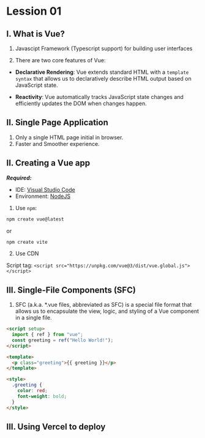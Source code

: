# Lession 01

## I. What is Vue?

1. Javascipt Framework (Typescript support) for building user interfaces

2. There are two core features of Vue:

- **Declarative Rendering**: Vue extends standard HTML with a `template syntax` that allows us to declaratively describe HTML output based on JavaScript state.

- **Reactivity**: Vue automatically tracks JavaScript state changes and efficiently updates the DOM when changes happen.

## II. Single Page Application

1. Only a single HTML page initial in browser.
2. Faster and Smoother experience.

## II. Creating a Vue app

**_Required:_**

- IDE: [Visual Studio Code](https://code.visualstudio.com/download)
- Environment: [NodeJS](https://nodejs.org/en)

1. Use `npm`:

```bash
npm create vue@latest
```

or

```bash
npm create vite
```

2. Use CDN

Script tag: `<script src="https://unpkg.com/vue@3/dist/vue.global.js"></script>`

## III. Single-File Components (SFC)

1. SFC (a.k.a. \*.vue files, abbreviated as SFC) is a special file format that allows us to encapsulate the view, logic, and styling of a Vue component in a single file.

```html
<script setup>
  import { ref } from "vue";
  const greeting = ref("Hello World!");
</script>

<template>
  <p class="greeting">{{ greeting }}</p>
</template>

<style>
  .greeting {
    color: red;
    font-weight: bold;
  }
</style>
```

## III. Using Vercel to deploy
